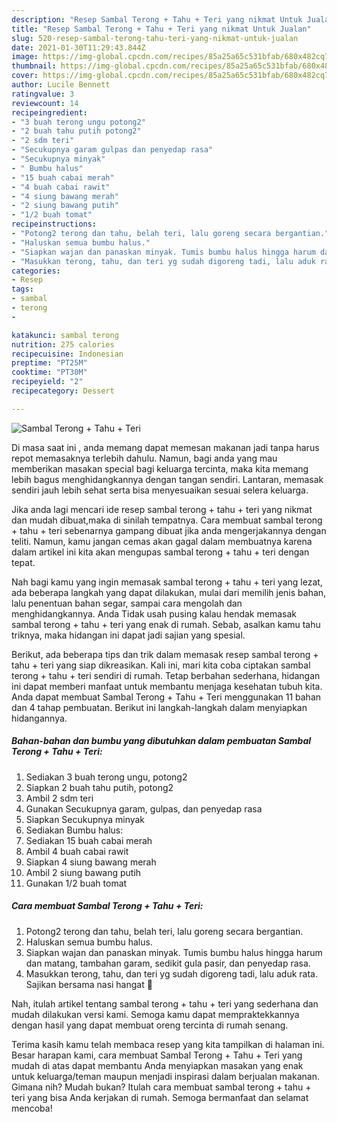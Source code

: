 ```yaml
---
description: "Resep Sambal Terong + Tahu + Teri yang nikmat Untuk Jualan"
title: "Resep Sambal Terong + Tahu + Teri yang nikmat Untuk Jualan"
slug: 520-resep-sambal-terong-tahu-teri-yang-nikmat-untuk-jualan
date: 2021-01-30T11:29:43.844Z
image: https://img-global.cpcdn.com/recipes/85a25a65c531bfab/680x482cq70/sambal-terong-tahu-teri-foto-resep-utama.jpg
thumbnail: https://img-global.cpcdn.com/recipes/85a25a65c531bfab/680x482cq70/sambal-terong-tahu-teri-foto-resep-utama.jpg
cover: https://img-global.cpcdn.com/recipes/85a25a65c531bfab/680x482cq70/sambal-terong-tahu-teri-foto-resep-utama.jpg
author: Lucile Bennett
ratingvalue: 3
reviewcount: 14
recipeingredient:
- "3 buah terong ungu potong2"
- "2 buah tahu putih potong2"
- "2 sdm teri"
- "Secukupnya garam gulpas dan penyedap rasa"
- "Secukupnya minyak"
- " Bumbu halus"
- "15 buah cabai merah"
- "4 buah cabai rawit"
- "4 siung bawang merah"
- "2 siung bawang putih"
- "1/2 buah tomat"
recipeinstructions:
- "Potong2 terong dan tahu, belah teri, lalu goreng secara bergantian."
- "Haluskan semua bumbu halus."
- "Siapkan wajan dan panaskan minyak. Tumis bumbu halus hingga harum dan matang, tambahan garam, sedikit gula pasir, dan penyedap rasa."
- "Masukkan terong, tahu, dan teri yg sudah digoreng tadi, lalu aduk rata. Sajikan bersama nasi hangat 🥰"
categories:
- Resep
tags:
- sambal
- terong
- 

katakunci: sambal terong  
nutrition: 275 calories
recipecuisine: Indonesian
preptime: "PT25M"
cooktime: "PT30M"
recipeyield: "2"
recipecategory: Dessert

---
```



![Sambal Terong + Tahu + Teri](https://img-global.cpcdn.com/recipes/85a25a65c531bfab/680x482cq70/sambal-terong-tahu-teri-foto-resep-utama.jpg)

Di masa  saat ini , anda memang dapat memesan makanan jadi tanpa harus repot memasaknya terlebih dahulu. Namun, bagi anda yang mau memberikan masakan special bagi keluarga tercinta, maka kita memang lebih bagus menghidangkannya dengan tangan sendiri. Lantaran, memasak sendiri jauh lebih sehat serta bisa menyesuaikan sesuai selera keluarga.

Jika anda lagi mencari ide resep sambal terong + tahu + teri yang nikmat dan mudah dibuat,maka di sinilah tempatnya. Cara membuat sambal terong + tahu + teri  sebenarnya gampang dibuat jika anda mengerjakannya dengan teliti. Namun, kamu jangan cemas akan gagal dalam membuatnya 
karena dalam artikel ini kita akan mengupas sambal terong + tahu + teri dengan tepat.  



Nah bagi kamu yang ingin memasak sambal terong + tahu + teri yang lezat, ada beberapa langkah yang dapat dilakukan, mulai dari memilih jenis bahan, lalu penentuan bahan segar, sampai cara mengolah dan menghidangkannya. Anda Tidak usah pusing kalau hendak memasak sambal terong + tahu + teri yang enak di rumah. Sebab, asalkan kamu  tahu triknya, maka hidangan ini dapat jadi sajian yang spesial.

Berikut, ada beberapa tips dan trik dalam memasak resep sambal terong + tahu + teri yang siap dikreasikan. Kali ini, mari kita coba ciptakan sambal terong + tahu + teri sendiri di rumah. Tetap berbahan sederhana, hidangan ini dapat memberi manfaat untuk membantu menjaga kesehatan tubuh kita. Anda dapat membuat Sambal Terong + Tahu + Teri menggunakan 11 bahan dan 4 tahap pembuatan. Berikut ini langkah-langkah dalam menyiapkan hidangannya.

<!--inarticleads1-->

##### Bahan-bahan dan bumbu yang dibutuhkan dalam pembuatan Sambal Terong + Tahu + Teri:

1. Sediakan 3 buah terong ungu, potong2
1. Siapkan 2 buah tahu putih, potong2
1. Ambil 2 sdm teri
1. Gunakan Secukupnya garam, gulpas, dan penyedap rasa
1. Siapkan Secukupnya minyak
1. Sediakan  Bumbu halus:
1. Sediakan 15 buah cabai merah
1. Ambil 4 buah cabai rawit
1. Siapkan 4 siung bawang merah
1. Ambil 2 siung bawang putih
1. Gunakan 1/2 buah tomat




<!--inarticleads2-->

##### Cara membuat Sambal Terong + Tahu + Teri:

1. Potong2 terong dan tahu, belah teri, lalu goreng secara bergantian.
1. Haluskan semua bumbu halus.
1. Siapkan wajan dan panaskan minyak. Tumis bumbu halus hingga harum dan matang, tambahan garam, sedikit gula pasir, dan penyedap rasa.
1. Masukkan terong, tahu, dan teri yg sudah digoreng tadi, lalu aduk rata. Sajikan bersama nasi hangat 🥰




Nah, itulah artikel tentang  sambal terong + tahu + teri  yang sederhana dan mudah dilakukan versi kami. Semoga kamu dapat mempraktekkannya dengan hasil yang dapat membuat oreng tercinta di rumah senang. 

Terima kasih kamu telah membaca resep yang kita tampilkan di halaman ini. Besar harapan kami, cara membuat  Sambal Terong + Tahu + Teri yang mudah di atas dapat membantu Anda menyiapkan masakan yang enak untuk keluarga/teman maupun menjadi inspirasi dalam berjualan makanan. Gimana nih? Mudah bukan? Itulah cara membuat sambal terong + tahu + teri yang bisa Anda kerjakan di rumah. Semoga bermanfaat dan selamat mencoba!

